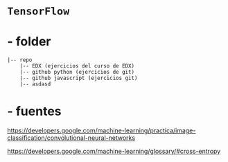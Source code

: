 
# `TensorFlow`
# - folder
```
|-- repo
    |-- EDX (ejercicios del curso de EDX)
    |-- github python (ejercicios de git)
    |-- github javascript (ejercicios git)
    |-- asdasd
```
# - fuentes
https://developers.google.com/machine-learning/practica/image-classification/convolutional-neural-networks

https://developers.google.com/machine-learning/glossary/#cross-entropy